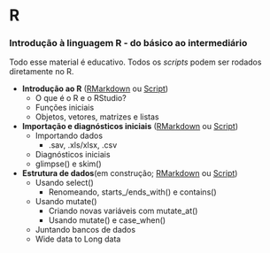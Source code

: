 # R
### Introdução à linguagem R - do básico ao intermediário

Todo esse material é educativo. Todos os *scripts* podem ser rodados diretamente no R.

- **Introdução ao R** ([RMarkdown](https://rpubs.com/reisrgabriel/IntroAoR) ou [Script](https://github.com/GabrielReisR/R/blob/master/Intro%20ao%20R/Intro%20ao%20R.R))
  - O que é o R e o RStudio?
  - Funções iniciais
  - Objetos, vetores, matrizes e listas
- **Importação e diagnósticos iniciais** ([RMarkdown](https://rpubs.com/reisrgabriel/ImportDiagn) ou [Script](https://github.com/GabrielReisR/R/blob/master/Import%20e%20diagn/Import%20e%20diagn.R))
  - Importando dados
    - .sav, .xls/xlsx, .csv
  - Diagnósticos iniciais
  - glimpse() e skim()
- **Estrutura de dados**(em construção; [RMarkdown](https://rpubs.com/reisrgabriel/ManipComTidyv) ou [Script](https://github.com/GabrielReisR/R/blob/master/Estrutura%20de%20dados/Manipulando%20data.frame%20com%20Tidyverse.R))
  - Usando select()
    - Renomeando, starts_/ends_with() e contains()
  - Usando mutate()
    - Criando novas variáveis com mutate_at()
    - Usando mutate() e case_when()
  - Juntando bancos de dados
  - Wide data to Long data
